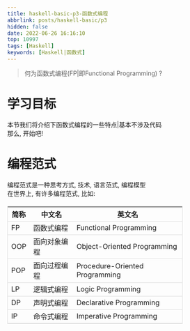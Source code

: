 ```yaml
---
title: haskell-basic-p3-函数式编程
abbrlink: posts/haskell-basic/p3
hidden: false
date: 2022-06-26 16:16:10
top: 10997
tags: [Haskell]
keywords: [Haskell|函数式]
---
```

> 何为函数式编程(FP|即Functional Programming) ?
<!-- more -->

<style>
th, td {
    border-bottom: 1px solid #ddd;        ##表格横线宽度及配色
    border-right: 1px solid #eee;         ##表格竖线宽度及配色
    background-color: #fff;               ##单元格背景颜色
}
table {
    margin: 20px 0;
    width: 80%;                            ##表格整体宽度占比
    font-size: 18px;
    border: 1px solid #ddd;                ##表格外边框宽度及颜色
    margin: auto;                          ##表格在页面中的位置
}
</style>


# 学习目标
本节我们将介绍下函数式编程的一些特点|基本不涉及代码  
那么, 开始吧!  

# 编程范式
编程范式是一种思考方式, 技术, 语言范式, 编程模型  
在世界上, 有许多编程范式, 比如:  



|简称|中文名|英文名|
|--|--|--|
|FP|函数式编程|Functional Programming|
|OOP|面向对象编程|Object-Oriented Programming|
|POP|面向过程编程|Procedure-Oriented Programming|
|LP |逻辑式编程|Logic Programming|
|DP |声明式编程|Declarative Programming|
|IP |命令式编程|Imperative Programming|
